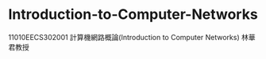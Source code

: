 # Introduction-to-Computer-Networks
11010EECS302001 計算機網路概論(Introduction to Computer Networks) 林華君教授

